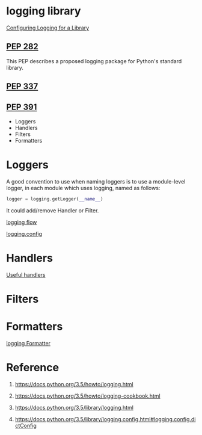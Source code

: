 # logging library

[Configuring Logging for a Library](https://docs.python.org/3/howto/logging.html#configuring-logging-for-a-library)

## [PEP 282](https://www.python.org/dev/peps/pep-0282/)

This PEP describes a proposed logging package for Python's standard library.

## [PEP 337](https://www.python.org/dev/peps/pep-0337/)

## [PEP 391](https://www.python.org/dev/peps/pep-0391/)

* Loggers
* Handlers
* Filters
* Formatters

# Loggers

A good convention to use when naming loggers is to use a module-level logger, in each module which uses logging, named as follows:

```python
logger = logging.getLogger(__name__)
```
It could add/remove Handler or Filter.

[logging flow](https://docs.python.org/3.5/_images/logging_flow.png)

[logging.config](https://docs.python.org/3.5/library/logging.config.html)

# Handlers

[Useful handlers](https://docs.python.org/3.5/howto/logging.html#useful-handlers)

# Filters

# Formatters

[logging Formatter](https://docs.python.org/3.5/library/logging.html#logrecord-attributes)

# Reference

1. https://docs.python.org/3.5/howto/logging.html

2. https://docs.python.org/3.5/howto/logging-cookbook.html

3. https://docs.python.org/3.5/library/logging.html

4. https://docs.python.org/3.5/library/logging.config.html#logging.config.dictConfig
